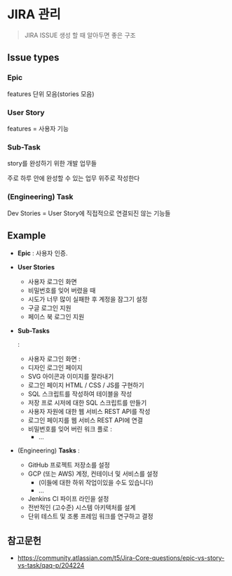 # JIRA 관리

> JIRA ISSUE 생성 할 때 알아두면 좋은 구조 



## Issue types

### Epic

features 단위 모음(stories 모음)



### User Story

features = 사용자 기능 



### Sub-Task

story를 완성하기 위한 개발 업무들 

주로 하루 안에 완성할 수 있는 업무 위주로 작성한다 



### (Engineering) Task

Dev Stories = User Story에 직접적으로 연결되진 않는 기능들 



## Example

- **Epic** : 사용자 인증.

- **User Stories**

  - 사용자 로그인 화면
  - 비밀번호를 잊어 버렸을 때
  - 시도가 너무 많이 실패한 후 계정을 잠그기 설정
  - 구글 로그인 지원
  - 페이스 북 로그인 지원

- **Sub-Tasks**

   :

  -  사용자 로그인 화면 :
    - 디자인 로그인 페이지
    - SVG 아이콘과 이미지를 잘라내기
    - 로그인 페이지 HTML / CSS / JS를 구현하기
    - SQL 스크립트를 작성하여 테이블을 작성
    - 저장 프로 시저에 대한 SQL 스크립트를 만들기
    - 사용자 자원에 대한 웹 서비스 REST API를 작성
    - 로그인 페이지를 웹 서비스 REST API에 연결
  - 비밀번호를 잊어 버린 워크 플로 :
    - ...

- (Engineering) **Tasks** :

  - GitHub 프로젝트 저장소를 설정
  - GCP (또는 AWS) 계정, 컨테이너 및 서비스를 설정
    - (이들에 대한 하위 작업이있을 수도 있습니다)
    - ...
  - Jenkins CI 파이프 라인을 설정
  - 전반적인 (고수준) 시스템 아키텍처를 설계
  - 단위 테스트 및 조롱 프레임 워크를 연구하고 결정



## 참고문헌

- https://community.atlassian.com/t5/Jira-Core-questions/epic-vs-story-vs-task/qaq-p/204224
